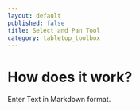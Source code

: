 ```yaml
---
layout: default
published: false
title: Select and Pan Tool
category: tabletop_toolbox
---
```


# How does it work?

Enter Text in Markdown format.